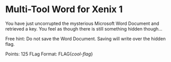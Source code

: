 # Multi-Tool Word for Xenix 1

You have just uncorrupted the mysterious Microsoft Word Document and retrieved a key. You feel as though there is still something hidden though...

Free hint: Do not save the Word Document. Saving will write over the hidden flag. 

Points: 125
FLag Format: FLAG{*cool-flag*}
